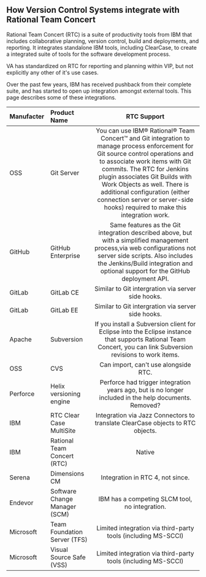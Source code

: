 ## How Version Control Systems integrate with Rational Team Concert

Rational Team Concert (RTC) is a suite of productivity tools from IBM that includes collaborative planning, version control, build and deployments, and reporting. It integrates standalone IBM tools, including ClearCase, to create a integrated suite of tools for the software development process.

VA has standardized on RTC for reporting and planning within VIP, but not explicitly any other of it's use cases.

Over the past few years, IBM has received pushback from their complete suite, and has started to open up integration amongst external tools. This page describes some of these integrations.


| Manufacter | Product Name | RTC Support | 
|:------- |:------- |:------:|
| OSS | Git Server | You can use IBM® Rational® Team Concert™ and Git integration to manage process enforcement for Git source control operations and to associate work items with Git commits. The RTC for Jenkins plugin associates Git Builds with Work Objects as well. There is additional configuration (either connection server or server-side hooks) required to make this integration work. |
| GitHub | GitHub Enterprise | Same features as the Git integration described above, but with a simplified management process,via web configurations not server side scripts. Also includes the Jenkins/Build integration and optional support for the GitHub deployment API. |
| GitLab | GitLab CE | Similar to Git intergration via server side hooks. |
| GitLab | GitLab EE | Similar to Git intergration via server side hooks. |
| Apache | Subversion | If you install a Subversion client for Eclipse into the Eclipse instance that supports Rational Team Concert, you can link Subversion revisions to work items. |
| OSS | CVS | Can import, can't use alongside RTC. |
| Perforce | Helix versioning engine | Perforce had trigger integration years ago, but is no longer included in the help documents. Removed?  |
| IBM | RTC Clear Case MultiSite | Integration via Jazz Connectors to translate ClearCase objects to RTC objects. |
| IBM | Rational Team Concert (RTC) | Native |
| Serena | Dimensions CM | Integration in RTC 4, not since. |
| Endevor | Software Change Manager (SCM) | IBM has a competing SLCM tool, no integration. |
| Microsoft | Team Foundation Server (TFS) | Limited integration via third-party tools (including MS-SCCI) |
| Microsoft | Visual Source Safe (VSS) | Limited integration via third-party tools (including MS-SCCI) |

